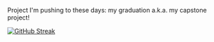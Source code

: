 Project I'm pushing to these days: my graduation a.k.a. my capstone project!

[![GitHub Streak](https://streak-stats.demolab.com/?user=amuritna&theme=transparent&hide_border=true)](https://git.io/streak-stats)
